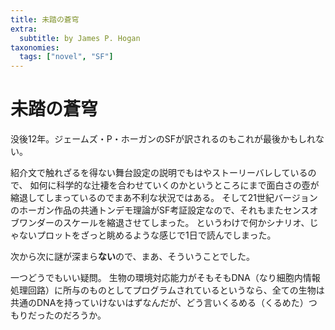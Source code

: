 ```yaml
---
title: 未踏の蒼穹
extra:
  subtitle: by James P. Hogan
taxonomies:
  tags: ["novel", "SF"]
---
```

# 未踏の蒼穹

没後12年。ジェームズ・P・ホーガンのSFが訳されるのもこれが最後かもしれない。

紹介文で触れざるを得ない舞台設定の説明でもはやストーリーバレしているので、
如何に科学的な辻褄を合わせていくのかというところにまで面白さの壺が縮退してしまっているのでまあ不利な状況ではある。
そして21世紀バージョンのホーガン作品の共通トンデモ理論がSF考証設定なので、それもまたセンスオブワンダーのスケールを縮退させてしまった。
というわけで何かシナリオ、じゃないプロットをざっと眺めるような感じで1日で読んでしまった。

次から次に謎が深まら**ない**ので、まあ、そういうことでした。

一つどうでもいい疑問。
生物の環境対応能力がそもそもDNA（なり細胞内情報処理回路）に所与のものとしてプログラムされているというなら、全ての生物は共通のDNAを持っていけないはずなんだが、どう言いくるめる（くるめた）つもりだったのだろうか。

